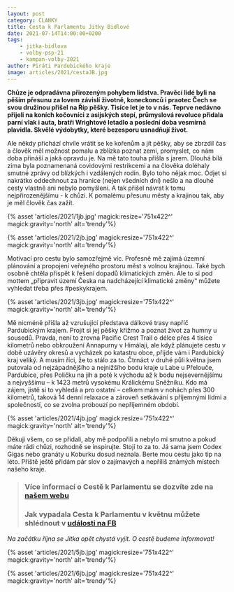```yaml
---
layout: post
category: CLANKY
title: Cesta k Parlamentu Jitky Bidlové 
date: 2021-07-14T14:00:00+0200
tags: 
    - jitka-bidlova
    - volby-psp-21
    - kampan-volby-2021
author: Piráti Pardubického kraje
image: articles/2021/cestaJB.jpg
---
```

**Chůze je odpradávna přirozeným pohybem lidstva. Pravěcí lidé byli na pěším přesunu za lovem závislí životně, koneckonců i praotec Čech se svou družinou přišel na Říp pěšky. Tisíce let je to v nás. Teprve nedávno přijeli na koních kočovníci z asijských stepí, průmyslová revoluce přidala parní vlak i auta, bratři Wrightové letadlo a poslední doba vesmírná plavidla. Skvělé výdobytky, které bezesporu usnadňují život.**

Ale někdy přichází chvíle vrátit se ke kořenům a jít pěšky, aby se zbrzdil čas a člověk měl možnost pomalu a zblízka poznat zemi, promyslet, co nám doba přináší a jaká opravdu je. Na mě tato touha přišla s jarem. Dlouhá bílá zima byla poznamenaná covidovými restrikcemi a na člověka doléhaly smutné zprávy od blízkých i vzdálených rodin. Bylo toho nějak moc.
Odjet si nakrátko oddechnout za hranice (nejen všedních dní) nešlo a na dlouhé cesty vlastně ani nebylo pomyšlení. A tak přišel návrat k tomu nejpřirozenějšímu - k chůzi. K pomalému přesunu městy a krajinou tak, aby je měl člověk čas zažít.


{% asset 'articles/2021/1jb.jpg' magick:resize='751x422^' magick:gravity='north' alt='trendy'%}

{% asset 'articles/2021/2jb.jpg' magick:resize='751x422^' magick:gravity='north' alt='trendy'%}


Motivací pro cestu bylo samozřejmě víc. Profesně mě zajímá územní plánování a propojení veřejného prostoru měst s volnou krajinou. Také bych osobně chtěla přispět k řešení dopadů klimatických změn. Ale to si pod mottem „připravit území Česka na nadcházející klimatické změny“ můžete vyhledat třeba přes #peskykrajem. 


{% asset 'articles/2021/3jb.jpg' magick:resize='751x422^' magick:gravity='north' alt='trendy'%}


Mě nicméně přišla až vzrušující představa dálkové trasy napříč Pardubickým krajem. Projít si jej pěšky křižmo a poznat život za humny u sousedů. Pravda, není to zrovna Pacific Crest Trail o délce přes 4 tisíce kilometrů nebo obkroužení Annapurny v Himálaji, ale když plánujete cestu v době uzávěry okresů a vycházek po katastru obce, přijde vám i Pardubický kraj veliký. A musím říci, že to stálo za to. Čtrnáct v druhé půli května  jsem putovala od nejzápadnějšího a nejnižšího bodu kraje u Labe u Přelouče, Pardubice,  přes Poličku na jih a poté k východu až k bodu nejsevernějšímu a nejvyššímu – k 1423 metrů vysokému Králickému Sněžníku. Kdo má zájem, jistě si to vyhledá a pro ostatní – celkem mám v nohách přes 300 kilometrů, taková 14 denní relaxace a zároveň setkávání s příjemnými lidmi a společností, co se zvolna probouzí po nepříjemném období.

{% asset 'articles/2021/4jb.jpg' magick:resize='751x422^' magick:gravity='north' alt='trendy'%}


Děkuji všem, co se přidali, aby mě podpořili a nebylo mi smutno a pokud máte rádi chůzi, rozhodně se inspirujte. Stojí to za to. Já sama jsem Codex Gigas nebo granáty u Koburku dosud neznala. Berte mou cestu jako tip na léto. Příště ještě přidám pár slov o zajímavých a nepříliš známých místech našeho kraje.

>### Více informací o Cestě k Parlamentu se dozvíte zde na [našem webu](https://pardubicky.pirati.cz/cesta-k-parlamentu/)
>### Jak vypadala Cesta k Parlamentu v květnu můžete shlédnout v [události na FB](https://www.facebook.com/events/221093509493293)

*Na začátku října se Jitka opět chystá vyjít. O cestě budeme informovat!*

{% asset 'articles/2021/5jb.jpg' magick:resize='751x422^' magick:gravity='north' alt='trendy'%}

{% asset 'articles/2021/6jb.jpg' magick:resize='751x422^' magick:gravity='north' alt='trendy'%}

